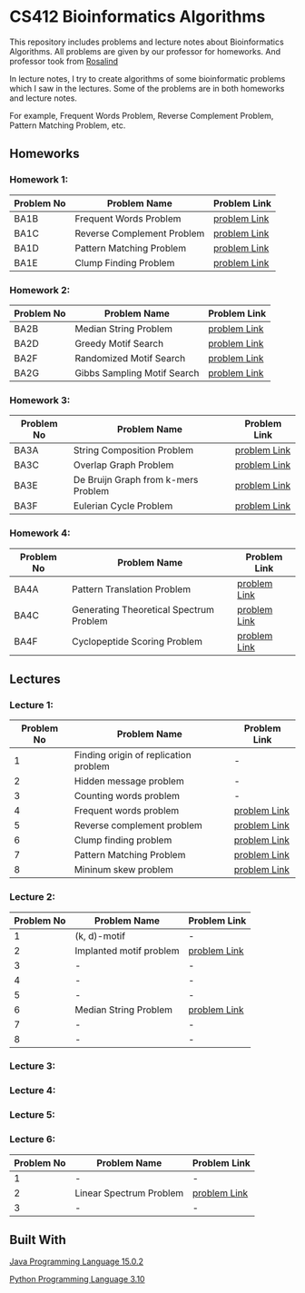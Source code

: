 # CS412 Bioinformatics Algorithms

This repository includes problems and lecture notes about Bioinformatics Algorithms. All problems are given by our professor for homeworks. And professor took from [Rosalind](https://rosalind.info/problems/list-view/)

In lecture notes, I try to create algorithms of some bioinformatic problems which I saw in the lectures. Some of the problems are in both homeworks and lecture notes.

For example, Frequent Words Problem, Reverse Complement Problem, Pattern Matching Problem, etc.

## Homeworks

### Homework 1:
| Problem No 	| Problem Name                        | Problem Link                                        	|
|------------	|-------------------------------------|-----------------------------------------------------	|
| BA1B       	| Frequent Words Problem              | [problem Link](http://rosalind.info/problems/ba1b/) 	|
| BA1C       	| Reverse Complement Problem 	        | [problem Link](http://rosalind.info/problems/ba1c/) 	|
| BA1D       	| Pattern Matching Problem          	| [problem Link](http://rosalind.info/problems/ba1d/) 	|
| BA1E       	| Clump Finding Problem               | [problem Link](http://rosalind.info/problems/ba1e/) 	|

### Homework 2:
| Problem No 	| Problem Name                        | Problem Link                                        	|
|------------	|-------------------------------------|-----------------------------------------------------	|
| BA2B       	| Median String Problem               | [problem Link](http://rosalind.info/problems/ba2b/) 	|
| BA2D       	| Greedy Motif Search 	              | [problem Link](http://rosalind.info/problems/ba2d/) 	|
| BA2F       	| Randomized Motif Search          	  | [problem Link](http://rosalind.info/problems/ba2f/) 	|
| BA2G       	| Gibbs Sampling Motif Search         | [problem Link](http://rosalind.info/problems/ba2g/) 	|

### Homework 3:
| Problem No 	| Problem Name                        | Problem Link                                        	|
|------------	|-------------------------------------|-----------------------------------------------------	|
| BA3A       	| String Composition Problem          | [problem Link](http://rosalind.info/problems/ba3a/) 	|
| BA3C      	| Overlap Graph Problem 	            | [problem Link](http://rosalind.info/problems/ba3c/) 	|
| BA3E       	| De Bruijn Graph from k-mers Problem | [problem Link](http://rosalind.info/problems/ba3e/) 	|
| BA3F       	| Eulerian Cycle Problem              | [problem Link](http://rosalind.info/problems/ba3f/) 	|

### Homework 4:
| Problem No 	| Problem Name                            | Problem Link                                        	|
|------------	|-----------------------------------------|-----------------------------------------------------	|
| BA4A       	| Pattern Translation Problem             | [problem Link](http://rosalind.info/problems/ba3a/) 	|
| BA4C      	| Generating Theoretical Spectrum Problem | [problem Link](http://rosalind.info/problems/ba3c/) 	|
| BA4F       	| Cyclopeptide Scoring Problem            | [problem Link](http://rosalind.info/problems/ba3f/) 	|

## Lectures

### Lecture 1:
| Problem No 	 | Problem Name                        | Problem Link                                        	 |
|--------------|-------------------------------------|-------------------------------------------------------|
| 1       	    | Finding origin of replication problem | - 	                                                   |
| 2       	    | Hidden message problem 	        | -	                                                    |
| 3       	    | Counting words problem          	| -	                                                    |
| 4       	    | Frequent words problem             | [problem Link](http://rosalind.info/problems/ba1b/) 	 |
| 5       	    | Reverse complement problem            | [problem Link](http://rosalind.info/problems/ba1c/) 	 |
| 6       	    | Clump finding problem             | [problem Link](http://rosalind.info/problems/ba1e/) 	 |
| 7       	    | Pattern Matching Problem           | [problem Link](http://rosalind.info/problems/ba1d/) 	 |
| 8       	    | Mininum skew problem           | [problem Link](http://rosalind.info/problems/ba1f/) 	 |
### Lecture 2:
| Problem No 	 | Problem Name              | Problem Link                                        	 |
|--------------|---------------------------|-------------------------------------------------------|
| 1       	    | (k, d)-motif              | - 	                                                   |
| 2       	    | Implanted motif problem 	 | [problem Link](http://rosalind.info/problems/ba2a/) 	 |
| 3       	    | -         	               | -	                                                    |
| 4       	    | -                         | -                                                     |
| 5       	    | -                         | - 	                                                   |
| 6       	    | Median String Problem     | [problem Link](http://rosalind.info/problems/ba2b/) 	 |
| 7       	    | -                         | - 	                                                   |
| 8       	    | -                         | - 	                                                   |
### Lecture 3:
### Lecture 4:
### Lecture 5:
### Lecture 6:
| Problem No 	 | Problem Name              | Problem Link                                        	 |
|--------------|---------------------------|-------------------------------------------------------|
| 1       	    | -                         | - 	                                                   |
| 2       	    | Linear Spectrum Problem 	 | [problem Link](http://rosalind.info/problems/ba4j/) 	 |
| 3       	    | -         	               | -	                                                    |


## Built With
[Java Programming Language 15.0.2](https://www.oracle.com/java/technologies/javase/jdk15-archive-downloads.html)

[Python Programming Language 3.10](https://www.python.org/)
